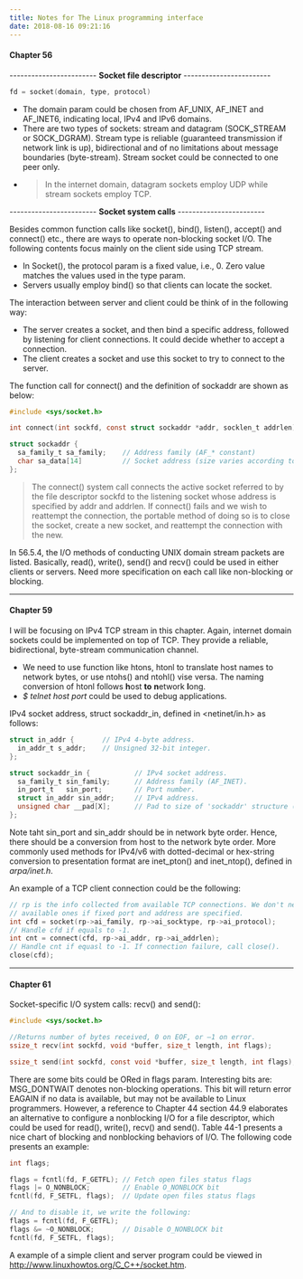 ```yaml
---
title: Notes for The Linux programming interface
date: 2018-08-16 09:21:16
---
```


#### **Chapter 56**

------------------------ **Socket file descriptor** ------------------------

```c
fd = socket(domain, type, protocol)
```

* The domain param could be chosen from AF_UNIX, AF_INET and AF_INET6, indicating local, IPv4 and IPv6 domains.
* There are two types of sockets: stream and datagram (SOCK_STREAM or SOCK_DGRAM). Stream type is reliable (guaranteed transmission if network link is up), bidirectional and of no limitations about message boundaries (byte-stream). Stream socket could be connected to one peer only.
* >In the internet domain, datagram sockets employ UDP while stream sockets employ TCP.

------------------------ **Socket system calls** ------------------------

Besides common function calls like socket(), bind(), listen(), accept() and connect() etc., there are ways to operate non-blocking socket I/O. The following contents focus mainly on the client side using TCP stream.

* In Socket(), the protocol param is a fixed value, i.e., 0. Zero value matches the values used in the type param.
* Servers usually employ bind() so that clients can locate the socket.

The interaction between server and client could be think of in the following way:

* The server creates a socket, and then bind a specific address, followed by listening for client connections. It could decide whether to accept a connection.
* The client creates a socket and use this socket to try to connect to the server.

The function call for connect() and the definition of sockaddr are shown as below:
```c
#include <sys/socket.h>

int connect(int sockfd, const struct sockaddr *addr, socklen_t addrlen);
```

```c
struct sockaddr {
  sa_family_t sa_family;    // Address family (AF_* constant)
  char sa_data[14]          // Socket address (size varies according to socket domain)
};
```

>The connect() system call connects the active socket referred to by the file descriptor sockfd to the listening socket whose address is specified by addr and addrlen. If connect() fails and we wish to reattempt the connection, the portable method of doing so is to close the socket, create a new socket, and reattempt the connection with the new.

In 56.5.4, the I/O methods of conducting UNIX domain stream packets are listed. Basically, read(), write(), send() and recv() could be used in either clients or servers. Need more specification on each call like non-blocking or blocking.

***

#### **Chapter 59**

I will be focusing on IPv4 TCP stream in this chapter. Again, internet domain sockets could be implemented on top of TCP. They provide a reliable, bidirectional, byte-stream communication channel.

* We need to use function like htons, htonl to translate host names to network bytes, or use ntohs() and ntohl() vise versa. The naming conversion of htonl follows **h**ost **to** **n**etwork **l**ong.
* *$ telnet host port* could be used to debug applications.

IPv4 socket address, struct sockaddr_in, defined in <netinet/in.h> as follows:

```c
struct in_addr {       // IPv4 4-byte address.
  in_addr_t s_addr;    // Unsigned 32-bit integer.
};

struct sockaddr_in {           // IPv4 socket address.
  sa_family_t sin_family;      // Address family (AF_INET).
  in_port_t   sin_port;        // Port number.
  struct in_addr sin_addr;     // IPv4 address.
  unsigned char __pad[X];      // Pad to size of 'sockaddr' structure (16 bytes).
};
```

Note taht sin_port and sin_addr should be in network byte order. Hence, there should be a conversion from host to the network byte order. More commonly used methods for IPv4/v6 with dotted-decimal or hex-string conversion to presentation format are inet_pton() and inet_ntop(), defined in *arpa/inet.h*.

An example of a TCP client connection could be the following:

```c
// rp is the info collected from available TCP connections. We don't need to find
// available ones if fixed port and address are specified.
int cfd = socket(rp->ai_family, rp->ai_socktype, rp->ai_protocol);
// Handle cfd if equals to -1.
int cnt = connect(cfd, rp->ai_addr, rp->ai_addrlen);
// Handle cnt if equasl to -1. If connection failure, call close().
close(cfd);
```

***

#### **Chapter 61**

Socket-specific I/O system calls: recv() and send():

```c
#include <sys/socket.h>

//Returns number of bytes received, 0 on EOF, or –1 on error.
ssize_t recv(int sockfd, void *buffer, size_t length, int flags);

ssize_t send(int sockfd, const void *buffer, size_t length, int flags);
```

There are some bits could be ORed in flags param. Interesting bits are: MSG_DONTWAIT denotes non-blocking operations. This bit will return error EAGAIN if no data is available, but may not be available to Linux programmers. However, a reference to Chapter 44 section 44.9 elaborates an alternative to configure a nonblocking I/O for a file descriptor, which could be used for read(), write(), recv() and send(). Table 44-1 presents a nice chart of blocking and nonblocking behaviors of I/O. The following code presents an example:

```c
int flags;

flags = fcntl(fd, F_GETFL); // Fetch open files status flags 
flags |= O_NONBLOCK;        // Enable O_NONBLOCK bit
fcntl(fd, F_SETFL, flags);  // Update open files status flags

// And to disable it, we write the following:
flags = fcntl(fd, F_GETFL);
flags &= ~O_NONBLOCK;       // Disable O_NONBLOCK bit
fcntl(fd, F_SETFL, flags);
```

A example of a simple client and server program could be viewed in http://www.linuxhowtos.org/C_C++/socket.htm.